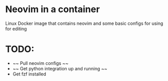 # Neovim in a container
Linux Docker image that contains neovim and some basic configs for using for editing

# TODO:

* ~~ Pull neovim configs ~~
* ~~ Get python integration up and running ~~
* Get fzf installed

